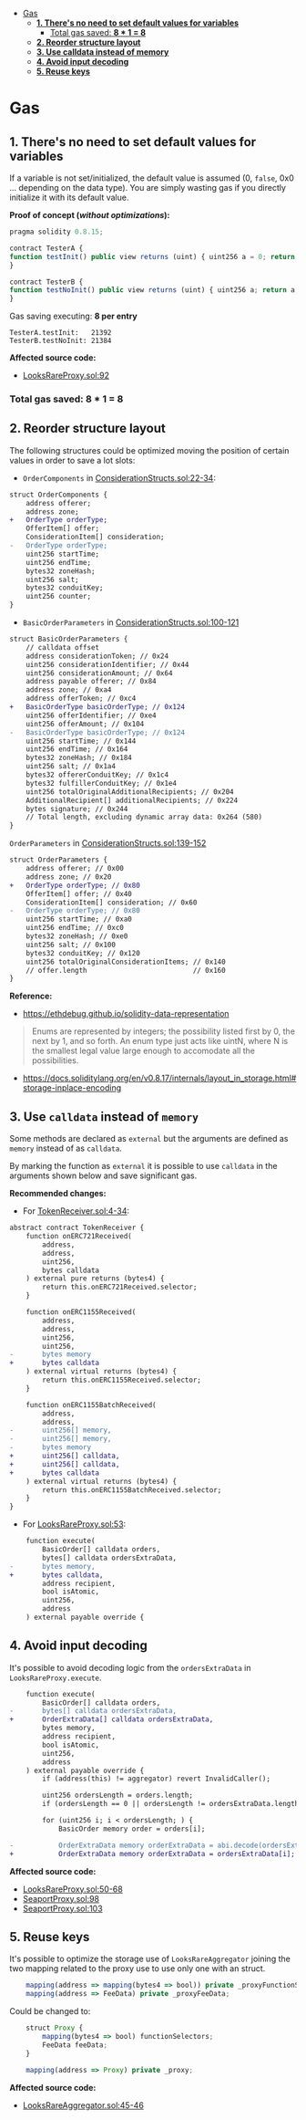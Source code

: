 - [Gas](#gas)
    - [**1. There's no need to set default values for variables**](#1-theres-no-need-to-set-default-values-for-variables)
        - [Total gas saved: **8 * 1 = 8**](#total-gas-saved-8--1--8)
    - [**2. Reorder structure layout**](#2-reorder-structure-layout)
    - [**3. Use calldata instead of memory**](#3-use-calldata-instead-of-memory)
    - [**4. Avoid input decoding**](#4-avoid-input-decoding)
    - [**5. Reuse keys**](#5-reuse-keys)

# Gas

## **1. There's no need to set default values for variables**

If a variable is not set/initialized, the default value is assumed (0, `false`, 0x0 ... depending on the data type). You are simply wasting gas if you directly initialize it with its default value.

**Proof of concept (*without optimizations*):**

```javascript
pragma solidity 0.8.15;

contract TesterA {
function testInit() public view returns (uint) { uint256 a = 0; return a; }
}

contract TesterB {
function testNoInit() public view returns (uint) { uint256 a; return a; }
}
```

Gas saving executing: **8 per entry**

```
TesterA.testInit:   21392
TesterB.testNoInit: 21384
```

**Affected source code:**

- [LooksRareProxy.sol:92](https://github.com/code-423n4/2022-11-looksrare/blob/d8949e1c527e0544027370969f970c4194b10640/contracts/proxies/LooksRareProxy.sol#L92)

### Total gas saved: **8 * 1 = 8**

## **2. Reorder structure layout**

The following structures could be optimized moving the position of certain values in order to save a lot slots:

- `OrderComponents` in [ConsiderationStructs.sol:22-34](https://github.com/code-423n4/2022-11-looksrare/blob/d8949e1c527e0544027370969f970c4194b10640/contracts/libraries/seaport/ConsiderationStructs.sol#L22-L34):

```diff
struct OrderComponents {
    address offerer;
    address zone;
+   OrderType orderType;
    OfferItem[] offer;
    ConsiderationItem[] consideration;
-   OrderType orderType;
    uint256 startTime;
    uint256 endTime;
    bytes32 zoneHash;
    uint256 salt;
    bytes32 conduitKey;
    uint256 counter;
}
```

- `BasicOrderParameters` in [ConsiderationStructs.sol:100-121](https://github.com/code-423n4/2022-11-looksrare/blob/d8949e1c527e0544027370969f970c4194b10640/contracts/libraries/seaport/ConsiderationStructs.sol#L100-L121)

```diff
struct BasicOrderParameters {
    // calldata offset
    address considerationToken; // 0x24
    uint256 considerationIdentifier; // 0x44
    uint256 considerationAmount; // 0x64
    address payable offerer; // 0x84
    address zone; // 0xa4
    address offerToken; // 0xc4
+   BasicOrderType basicOrderType; // 0x124
    uint256 offerIdentifier; // 0xe4
    uint256 offerAmount; // 0x104
-   BasicOrderType basicOrderType; // 0x124
    uint256 startTime; // 0x144
    uint256 endTime; // 0x164
    bytes32 zoneHash; // 0x184
    uint256 salt; // 0x1a4
    bytes32 offererConduitKey; // 0x1c4
    bytes32 fulfillerConduitKey; // 0x1e4
    uint256 totalOriginalAdditionalRecipients; // 0x204
    AdditionalRecipient[] additionalRecipients; // 0x224
    bytes signature; // 0x244
    // Total length, excluding dynamic array data: 0x264 (580)
}
```

`OrderParameters` in [ConsiderationStructs.sol:139-152](https://github.com/code-423n4/2022-11-looksrare/blob/d8949e1c527e0544027370969f970c4194b10640/contracts/libraries/seaport/ConsiderationStructs.sol#L139-L152)

```diff
struct OrderParameters {
    address offerer; // 0x00
    address zone; // 0x20
+   OrderType orderType; // 0x80
    OfferItem[] offer; // 0x40
    ConsiderationItem[] consideration; // 0x60
-   OrderType orderType; // 0x80
    uint256 startTime; // 0xa0
    uint256 endTime; // 0xc0
    bytes32 zoneHash; // 0xe0
    uint256 salt; // 0x100
    bytes32 conduitKey; // 0x120
    uint256 totalOriginalConsiderationItems; // 0x140
    // offer.length                          // 0x160
}
```

**Reference:**

- https://ethdebug.github.io/solidity-data-representation

> Enums are represented by integers; the possibility listed first by 0, the next by 1, and so forth. An enum type just acts like uintN, where N is the smallest legal value large enough to accomodate all the possibilities.

- https://docs.soliditylang.org/en/v0.8.17/internals/layout_in_storage.html#storage-inplace-encoding

## **3. Use `calldata` instead of `memory`**

Some methods are declared as `external` but the arguments are defined as `memory` instead of as `calldata`.

By marking the function as `external` it is possible to use `calldata` in the arguments shown below and save significant gas.

**Recommended changes:**

- For [TokenReceiver.sol:4-34](https://github.com/code-423n4/2022-11-looksrare/blob/d8949e1c527e0544027370969f970c4194b10640/contracts/TokenReceiver.sol#L4-L34):

```diff
abstract contract TokenReceiver {
    function onERC721Received(
        address,
        address,
        uint256,
        bytes calldata
    ) external pure returns (bytes4) {
        return this.onERC721Received.selector;
    }

    function onERC1155Received(
        address,
        address,
        uint256,
        uint256,
-       bytes memory
+       bytes calldata
    ) external virtual returns (bytes4) {
        return this.onERC1155Received.selector;
    }

    function onERC1155BatchReceived(
        address,
        address,
-       uint256[] memory,
-       uint256[] memory,
-       bytes memory
+       uint256[] calldata,
+       uint256[] calldata,
+       bytes calldata
    ) external virtual returns (bytes4) {
        return this.onERC1155BatchReceived.selector;
    }
}
```

- For [LooksRareProxy.sol:53](https://github.com/code-423n4/2022-11-looksrare/blob/d8949e1c527e0544027370969f970c4194b10640/contracts/proxies/LooksRareProxy.sol#L53):

```diff
    function execute(
        BasicOrder[] calldata orders,
        bytes[] calldata ordersExtraData,
-       bytes memory,
+       bytes calldata,
        address recipient,
        bool isAtomic,
        uint256,
        address
    ) external payable override {
```

## **4. Avoid input decoding**

It's possible to avoid decoding logic from the `ordersExtraData` in `LooksRareProxy.execute`.

```diff
    function execute(
        BasicOrder[] calldata orders,
-       bytes[] calldata ordersExtraData,
+       OrderExtraData[] calldata ordersExtraData,
        bytes memory,
        address recipient,
        bool isAtomic,
        uint256,
        address
    ) external payable override {
        if (address(this) != aggregator) revert InvalidCaller();

        uint256 ordersLength = orders.length;
        if (ordersLength == 0 || ordersLength != ordersExtraData.length) revert InvalidOrderLength();

        for (uint256 i; i < ordersLength; ) {
            BasicOrder memory order = orders[i];

-           OrderExtraData memory orderExtraData = abi.decode(ordersExtraData[i], (OrderExtraData));
+           OrderExtraData memory orderExtraData = ordersExtraData[i];
```

**Affected source code:**

- [LooksRareProxy.sol:50-68](https://github.com/code-423n4/2022-11-looksrare/blob/d8949e1c527e0544027370969f970c4194b10640/contracts/proxies/LooksRareProxy.sol#L50-L68)
- [SeaportProxy.sol:98](https://github.com/code-423n4/2022-11-looksrare/blob/d8949e1c527e0544027370969f970c4194b10640/contracts/proxies/SeaportProxy.sol#L98)
- [SeaportProxy.sol:103](https://github.com/code-423n4/2022-11-looksrare/blob/d8949e1c527e0544027370969f970c4194b10640/contracts/proxies/SeaportProxy.sol#L103)

## **5. Reuse keys**

It's possible to optimize the storage use of `LooksRareAggregator` joining the two mapping related to the proxy use to use only one with an struct.

```js
    mapping(address => mapping(bytes4 => bool)) private _proxyFunctionSelectors;
    mapping(address => FeeData) private _proxyFeeData;
```

Could be changed to:

```js
    struct Proxy {
        mapping(bytes4 => bool) functionSelectors;
        FeeData feeData;
    }

    mapping(address => Proxy) private _proxy;
```

**Affected source code:**

- [LooksRareAggregator.sol:45-46](https://github.com/code-423n4/2022-11-looksrare/blob/d8949e1c527e0544027370969f970c4194b10640/contracts/LooksRareAggregator.sol#L45-L46)
